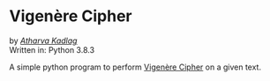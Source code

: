 # Vigenère Cipher
by *[Atharva Kadlag](https://github.com/atharvakadlag)*  
Written in: Python 3.8.3

A simple python program to perform [Vigenère Cipher](https://en.wikipedia.org/wiki/Vigen%C3%A8re_cipher) on a given text.
